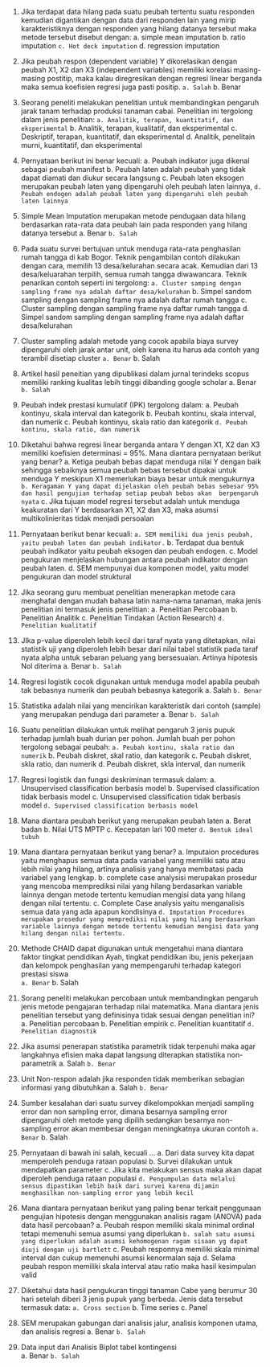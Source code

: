 1. Jika terdapat data hilang pada suatu peubah tertentu suatu responden kemudian digantikan dengan data dari responden lain yang mirip karakteristiknya dengan responden yang hilang datanya tersebut maka metode tersebut disebut dengan:
a. simple mean imputation
b. ratio imputation
`c. Hot deck imputation`
d. regression imputation

2. Jika peubah respon (dependent variable)  Y dikorelasikan dengan peubah X1, X2 dan X3 (independent variables) memiliki korelasi masing-masing postitip, maka kalau diregresikan  dengan regresi linear berganda maka semua koefisien regresi juga pasti positip.
`a. Salah`
b. Benar

3. Seorang peneliti melakukan penelitian untuk  membandingkan pengaruh jarak tanam terhadap produksi tanaman cabai. Penelitian ini tergolong dalam jenis penelitian:
`a. Analitik, terapan, kuantitatif, dan eksperimental`
b. Analitik, terapan, kualitatif, dan eksperimental
c. Deskriptif, terapan, kuantitatif, dan eksperimental
d. Analitik, penelitain murni, kuantitatif, dan eksperimental

4. Pernyataan berikut ini benar kecuali:
a. Peubah indikator juga dikenal sebagai peubah manifest
b. Peubah laten adalah peubah yang tidak dapat diamati dan diukur secara langsung
c. Peubah laten eksogen  merupakan peubah laten yang dipengaruhi oleh peubah laten lainnya,
`d. Peubah endogen adalah peubah laten yang dipengaruhi oleh peubah laten lainnya`

5. Simple Mean Imputation merupakan metode pendugaan data hilang berdasarkan  rata-rata data peubah lain pada responden yang hilang datanya tersebut
a. Benar
`b. Salah`   

6. Pada suatu survei bertujuan untuk menduga rata-rata penghasilan rumah tangga di kab Bogor. Teknik pengambilan contoh dilakukan dengan cara, memilih 13 desa/kelurahan secara acak. Kemudian dari 13 desa/keluarahan terpilih, semua  rumah tangga diwawancara. Teknik penarikan contoh seperti ini tergolong:
`a. Cluster samping dengan sampling frame nya adalah daftar desa/kelurahan`
b. Simpel sandom sampling dengan sampling frame nya adalah daftar rumah tangga
c. Cluster sampling dengan sampling frame nya daftar  rumah tangga
d. Simpel sandom sampling dengan sampling frame nya adalah daftar desa/kelurahan

7. Cluster sampling adalah metode yang cocok apabila biaya survey dipengaruhi oleh jarak antar unit,  oleh karena itu harus ada contoh yang terambil disetiap cluster
`a. Benar`
b. Salah

8. Artikel hasil peneitian yang dipublikasi dalam jurnal terindeks scopus memiliki ranking kualitas lebih tinggi dibanding  google scholar
a. Benar
`b. Salah`

9. Peubah indek prestasi kumulatif (IPK) tergolong dalam:
a. Peubah kontinyu, skala interval dan kategorik
b. Peubah kontinu, skala interval, dan numerik
c. Peubah kontinyu, skala ratio dan kategorik
`d. Peubah kontinu, skala ratio, dan numerik`

10. Diketahui bahwa regresi linear berganda antara Y dengan X1, X2 dan X3 memiliki koefisien determinasi = 95%. Mana diantara pernyataan berikut yang benar?
a. Ketiga peubah bebas dapat menduga nilai Y dengan baik sehingga sebaiknya semua peubah bebas tersebut dipakai untuk menduga Y meskipun X1 memerlukan biaya besar untuk mengukurnya
`b. Keragaman Y yang dapat dijelaskan oleh peubah bebas sebesar 95% dan hasil pengujian terhadap setiap peubah bebas akan  berpengaruh nyata`
c. Jika tujuan model regresi tersebut adalah untuk menduga keakuratan dari Y berdasarkan X1, X2 dan X3, maka asumsi multikolinieritas tidak menjadi persoalan

11. Pernyataan berikut benar kecuali:
`a. SEM memiliki dua jenis peubah, yaitu peubah laten dan peubah indikator.`
b. Terdapat dua bentuk peubah indikator yaitu peubah eksogen dan peubah  endogen.
c. Model pengukuran menjelaskan hubungan antara peubah indikator dengan peubah laten.
d. SEM mempunyai dua komponen model, yaitu model pengukuran dan model struktural

12. Jika seorang guru membuat penelitian menerapkan metode cara menghafal dengan mudah bahasa latin nama-nama tanaman, maka jenis penelitian ini termasuk jenis penelitian:
a. Penelitian Percobaan
b. Penelitian Analitik
c. Penelitian Tindakan (Action Research)
`d. Penelitian kualitatif`

13. JIka p-value diperoleh lebih kecil dari taraf nyata yang ditetapkan, nilai statistik uji yang diperoleh lebih besar dari nilai tabel statistik pada taraf nyata alpha untuk sebaran peluang yang bersesuaian. Artinya hipotesis Nol diterima
a. Benar
`b. Salah`

14. Regresi logistik cocok digunakan untuk menduga model apabila peubah tak bebasnya numerik dan peubah bebasnya kategorik
a. Salah
`b. Benar`

15. Statistika adalah nilai yang mencirikan karakteristik dari contoh (sample) yang merupakan penduga dari parameter
a. Benar
`b. Salah`

16. Suatu penelitian dilakukan untuk melihat pengaruh 3 jenis pupuk terhadap jumlah buah durian per pohon. Jumlah buah per pohon tergolong sebagai peubah: 
`a. Peubah kontinu, skala ratio dan numerik`
b. Peubah diskret, skal ratio, dan kategorik
c. Peubah diskret, skla ratio, dan numerik
d. Peubah diskret, skla interval, dan numerik

17. Regresi logistik dan fungsi deskriminan termasuk dalam: 
a. Unsupervised classification berbasis model
b. Supervised classification tidak berbasis model
c. Unsupervised classification tidak berbasis model
`d. Supervised classification berbasis model`

18. Mana diantara peubah berikut yang merupakan peubah laten
a. Berat badan
b. Nilai UTS MPTP
c. Kecepatan lari 100 meter
`d. Bentuk ideal tubuh`

19. Mana diantara pernyataan berikut yang benar?
a. Imputaion procedures  yaitu menghapus semua data pada variabel yang memiliki satu atau lebih nilai yang hilang, artinya analisis yang hanya membatasi pada variabel yang lengkap.
b. complete case analysisi merupakan prosedur yang mencoba memprediksi nilai yang hilang berdasarkan variable lainnya dengan metode tertentu kemudian mengisi data yang hilang dengan nilai tertentu.
c. Complete Case analysis yaitu menganalisis semua data yang ada apapun kondisinya
`d. Imputation Procedures merupakan prosedur yang memprediksi nilai yang hilang berdasarkan variable lainnya dengan metode tertentu kemudian mengisi data yang hilang dengan nilai tertentu.`

20. Methode CHAID dapat digunakan untuk mengetahui mana diantara faktor tingkat pendidikan Ayah, tingkat pendidikan ibu, jenis pekerjaan dan kelompok penghasilan yang mempengaruhi terhadap kategori prestasi siswa	
`a. Benar`
b. Salah

21. Sorang peneliti melakukan percobaan untuk membandingkan pengaruh  jenis metode pengajaran terhadap nilai matematika. Mana diantara jenis penelitian tersebut yang definisinya tidak sesuai dengan penelitian ini?
a. Penelitian percobaan
b. Penelitian empirik
c. Penelitian kuantitatif
`d. Penelitian diagnostik`

22. Jika asumsi penerapan statistika parametrik tidak terpenuhi maka agar langkahnya efisien maka dapat langsung diterapkan statistika non-parametrik 
a. Salah
`b. Benar`

23.	Unit Non-respon adalah jika  responden tidak memberikan sebagian informasi yang dibutuhkan
a. Salah
`b. Benar`

24. Sumber kesalahan dari suatu survey dikelompokkan menjadi sampling error dan non sampling error, dimana besarnya sampling error dipengaruhi oleh metode yang dipilih sedangkan besarnya non-sampling error akan membesar dengan meningkatnya ukuran contoh 
`a. Benar`
b. Salah

25. Pernyataan di bawah ini salah, kecuali ...
a. Dari data survey kita dapat memperoleh penduga rataan populasi
b. Survei dilakukan untuk mendapatkan parameter
c. Jika kita melakukan sensus maka akan dapat diperoleh penduga rataan populasi
`d. Pengumpulan data melalui  sensus dipastikan lebih baik dari survei karena dijamin menghasilkan non-sampling error yang lebih kecil`

26. Mana diantara pernyataan berikut yang paling benar terkait penggunaan pengujian hipotesis dengan menggunakan analisis ragam (ANOVA) pada data hasil percobaan?
a. Peubah respon memiliki skala minimal ordinal tetapi memenuhi semua asumsi yang diperlukan
`b. salah satu asumsi yang diperlukan adalah asumsi kehomogenan ragam sisaan yg dapat diuji dengan uji bartlett`
c. Peubah responnya memiliki skala minimal interval dan  cukup memenuhi asumsi kenormalan saja
d. Selama peubah respon memiliki skala interval atau ratio maka hasil kesimpulan valid

27. Diketahui data hasil pengukuran tinggi tanaman Cabe yang berumur  30 hari setelah diberi 3 jenis pupuk yang berbeda. Jenis data tersebut termasuk data:
`a. Cross section`
b. Time series
c. Panel

28. SEM merupakan gabungan dari analisis jalur, analisis komponen utama, dan analisis regresi
a. Benar
`b. Salah`

29. Data input dari Analisis Biplot tabel kontingensi  
a. Benar
`b. Salah`
